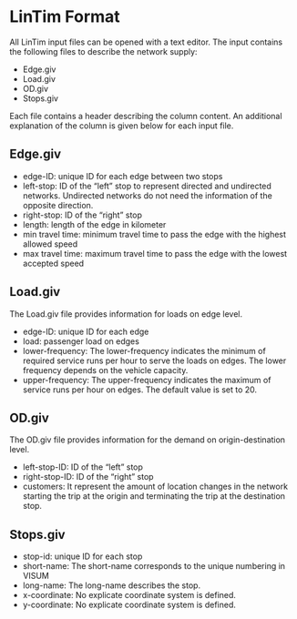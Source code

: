 # LinTim Format
All LinTim input files can be opened with a text editor. The input contains the following files to describe the network supply:
-	Edge.giv
-	Load.giv
-	OD.giv
-	Stops.giv

Each file contains a header describing the column content. An additional explanation of the column is given below for each input file.

## Edge.giv
-	edge-ID: unique ID for each edge between two stops
-	left-stop: ID of the “left” stop to represent directed and undirected networks. Undirected networks do not need the information of the opposite direction. 
-	right-stop: ID of the “right” stop
-	length: length of the edge in kilometer
-	min travel time: minimum travel time to pass the edge with the highest allowed speed
-	max travel time: maximum travel time to pass the edge with the lowest accepted speed 

## Load.giv
The Load.giv file provides information for loads on edge level.
-	edge-ID: unique ID for each edge
-	load: passenger load on edges
-	lower-frequency: The lower-frequency indicates the minimum of required service runs per hour to serve the loads on edges. The lower frequency depends on the vehicle capacity.
-	upper-frequency: The upper-frequency indicates the maximum of service runs per hour on edges. The default value is set to 20.

## OD.giv
The OD.giv file provides information for the demand on origin-destination level. 
-	left-stop-ID: ID of the “left” stop
-	right-stop-ID: ID of the “right” stop
-	customers: It represent the amount of location changes in the network starting the trip at the origin and terminating the trip at the destination stop. 

## Stops.giv
-	stop-id: unique ID for each stop
-	short-name: The short-name corresponds to the unique numbering in VISUM
-	long-name: The long-name describes the stop.
-	x-coordinate: No explicate coordinate system is defined. 
-	y-coordinate: No explicate coordinate system is defined.

